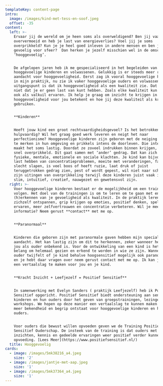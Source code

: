 ```yaml
---
templateKey: content-page
intro:
  image: /images/kind-met-tess-en-soof.jpeg
  offset: -35
content:
  left: >-
    Ervaar jij de wereld om je heen soms als overweldigend? Ben jij vaak
    oververmoeid en heb je last van energieverlies? Voel jij je soms
    overprikkeld? Kun je je heel goed inleven in andere mensen en ben je
    gevoelig voor sfeer?  Dan herken je jezelf misschien wel in de omschrijving
    ‘hooggevoelig’.


    De afgelopen jaren heb ik me gespecialiseerd in het begeleiden van
    hooggevoelige kinderen en volwassenen. Gelukkig is er steeds meer ruimte en
    aandacht voor hooggevoeligheid. Eerst zag ik vooral hooggevoelige kinderen
    in mijn praktijk, nu zie ik vaker hooggevoelige ouders en volwassenen. Mijn
    uitgangspunt is dat ik hooggevoeligheid als een kwaliteit zie. Dat betekent
    niet dat je er geen last van kunt hebben. Zoals elke kwaliteit kun je deze
    ook als valkuil ervaren. Ik help je graag om inzicht te krijgen in wat
    hooggevoeligheid voor jou betekent en hoe jij deze kwaliteit als kracht kan
    gebruiken.


    **Kinderen**


    Heeft jouw kind een groot rechtvaardigheidsgevoel? Is het betrokken en
    hulpvaardig? Wil het graag goed werk leveren en neigt het naar
    perfectionisme? Hooggevoelige kinderen zijn geboren met de neiging veel op
    te merken in hun omgeving en prikkels intens de doorleven. Die intensiteit
    maakt het soms lastig. Doordat ze zoveel indrukken binnen krijgen, raken ze
    snel overprikkeld. Dit gaat samen met ‘ander’ gedrag. Dat kan zich uiten in
    fysieke, mentale, emotionele en sociale klachten. Je kind kan bijvoorbeeld 
    last hebben van concentratieproblemen, moeite met veranderingen, faalangst,
    slecht slapen, is veel boos of heeft ruzie, laat druk of juist
    teruggetrokken gedrag zien, pest of wordt gepest, wil niet naar school. Het
    zijn uitingen van overprikkeling terwijl deze kinderen juist vaak invoelend,
    slim, intuïtief, creatief, nauwgezet en gewetensvol zijn.
  right: >-
    Voor hooggevoelige kinderen bestaat er de mogelijkheid om een training te
    volgen. Het doel van de trainingen is om te leren om te gaan met en het
    (h)erkennen van je gevoeligheid als kwaliteit. In de praktijk leren ze
    zichzelf ontspannen, grip krijgen op emoties, positief denken, spelenderwijs
    ervaren, meer zelfvertrouwen en concentratie verbeteren. Wil je meer
    informatie? Neem gerust **contact** met me op.  


    **Paranormaal**


    Kinderen die geboren zijn met paranormale gaven hebben mijn speciale
    aandacht. Het kan lastig zijn om dit te herkennen, zeker wanneer het voor
    jou als ouder onbekend is. Voor de ontwikkeling van een kind is het van
    belang om helemaal gezien en erkend te worden in wie ze zijn. Wanneer je als
    ouder twijfelt of je kind behalve hoogsensitief mogelijk ook paranormaal is
    en je hebt daar vragen over neem gerust contact met me op. Ik kan je helpen
    een vertaalslag te maken voor jou en je kind. 


    **Kracht Inzicht + Leefjezelf = Positief Sensitief**


    In samenwerking met Evelyn Sanders ( praktijk Leefjezelf) heb ik Positief
    Sensitief opgericht. Positief Sensitief biedt ondersteuning aan sensitieve
    kinderen en hun ouders door het geven van groepstrainingen, lezingen en
    workshops. We hopen op deze manier een vertaalslag te kunnen maken zodat er
    meer bekendheid en begrip ontstaat voor hooggevoelige kinderen en hun
    ouders. 


    Voor ouders die bewust willen opvoeden geven we de Training Positief
    Sensitief Ouderschap. De insteek van de training is dat ouders met nieuwe
    inzichten, kennis en gedeelde ervaringen weer positief verder kunnen in de
    opvoeding. [Lees Meer](https://www.positiefsensitief.nl/)
  title: Hooggevoelig
cards:
  - image: /images/5mk38216_a4.jpeg
    size: '2'
  - image: /images/jantje-met-aap.jpeg
    size: '1'
  - image: /images/5mk37364_a4.jpeg
    size: '1'
---
```


